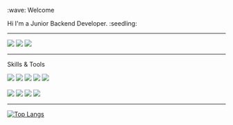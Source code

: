 
<p >
<p> :wave: Welcome </p>
<p> Hi I'm a Junior Backend Developer. :seedling:</p>


* * *

<div>
  <a href="https://hits.seeyoufarm.com"><img src="https://hits.seeyoufarm.com/api/count/incr/badge.svg?url=https%3A%2F%2Fgithub.com%2Fnicholas019%2Fnicholas019&count_bg=%23374B28&title_bg=%23847C7C&icon=&icon_color=%23E7E7E7&title=hits&edge_flat=false"/></a>
  <a href="https://velog.io/@nichol"><img src="https://img.shields.io/badge/Velog-20C997?style=flat-square&logo=Velog&logoColor=white"/></a>
  <a href="sorkihg@gmail.com"><img src="https://img.shields.io/badge/Gmail-EA4335?style=flat-square&logo=Gmail&logoColor=white"/></a>
</div>

***

<p>Skills & Tools</p>
<div>
  <img src="https://img.shields.io/badge/HTML5-E34F26?style=flat-square&logo=HTML&logoColor=white"/>
  <img src="https://img.shields.io/badge/Python-3776AB?style=flat-square&logo=Python&logoColor=white"/>
  <img src="https://img.shields.io/badge/Django-092E20?style=flat-square&logo=Django&logoColor=white"/>
  <img src="https://img.shields.io/badge/MySQL-4479A1?style=flat-square&logo=MsSQL&logoColor=white"/>
  <img src="https://img.shields.io/badge/Git-F05032?style=flat-square&logo=Git&logoColor=white"/>
  </div>
  <br>
  <div>
  <img src="https://img.shields.io/badge/Amazon AWS-232F3E?style=flat-square&logo=Amazon AWS&logoColor=white"/>
  <img src="https://img.shields.io/badge/Visual Studio Code-007ACC?style=flat-square&logo=Visual Studio Code&logoColor=white"/>
  <img src="https://img.shields.io/badge/Docker-2496ED?style=flat-square&logo=Docker&logoColor=white"/>
    <img src="https://img.shields.io/badge/GitHub-181717?style=flat-square&logo=GitHub&logoColor=white"/>
  
------------------

</div>

[![Top Langs](https://github-readme-stats.vercel.app/api/top-langs/?username=nicholas019&layout=compact)](https://github.com/nicholas019/github-readme-stats)

</p


<!---
nicholas019/nicholas019 is a ✨ special ✨ repository because its `README.md` (this file) appears on your GitHub profile.
You can click the Preview link to take a look at your changes.
--->

